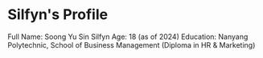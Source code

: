 # Silfyn's Profile
Full Name: Soong Yu Sin Silfyn
Age: 18 (as of 2024) 
Education: Nanyang Polytechnic, School of Business Management (Diploma in HR & Marketing)
